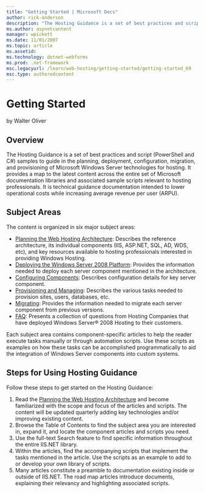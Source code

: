 ```yaml
---
title: "Getting Started | Microsoft Docs"
author: rick-anderson
description: "The Hosting Guidance is a set of best practices and script (PowerShell and C#) samples to guide in the planning, deployment, configuration, migration, and pr..."
ms.author: aspnetcontent
manager: wpickett
ms.date: 11/01/2007
ms.topic: article
ms.assetid: 
ms.technology: dotnet-webforms
ms.prod: .net-framework
msc.legacyurl: /learn/web-hosting/getting-started/getting-started_69
msc.type: authoredcontent
---
```

Getting Started
====================
by Walter Oliver

## Overview

The Hosting Guidance is a set of best practices and script (PowerShell and C#) samples to guide in the planning, deployment, configuration, migration, and provisioning of Microsoft Windows Server technologies for hosting. It provides a map to the latest content across the entire set of Microsoft documentation libraries and associated sample scripts relevant to hosting professionals. It is technical guidance documentation intended to lower operational costs while increasing average revenue per user (ARPU).

## Subject Areas

The content is organized in six major subject areas:

- [Planning the Web Hosting Architecture](../planning-the-web-hosting-architecture.md): Describes the reference architecture, its individual components (IIS, ASP.NET, SQL, AD, WDS, etc), and key resources available to hosting professionals interested in providing Windows Hosting.
- [Deploying the Windows Server 2008 Platform](../): Provides the information needed to deploy each server component mentioned in the architecture.
- [Configuring Components](../configuring-components.md): Describes configuration details for key server component.
- [Provisioning and Managing](../../manage/provisioning-and-managing-iis.md): Describes the various tasks needed to provision sites, users, databases, etc.
- [Migrating](../migrate-to-the-microsoft-web-platform.md): Provides the information needed to migrate each server component from previous versions.
- [FAQ](../frequently-asked-questions-faq.md): Presents a collection of questions from Hosting Companies that have deployed Windows Server® 2008 Hosting to their customers.

Each subject area contains component-specific articles to help the reader execute tasks manually or through automation scripts. Use these scripts as examples on how these tasks can be accomplished programmatically to aid the integration of Windows Server components into custom systems.

## Steps for Using Hosting Guidance

Follow these steps to get started on the Hosting Guidance:

1. Read the [Planning the Web Hosting Architecture](../planning-the-web-hosting-architecture.md) and become familiarized with the scope and focus of the articles and scripts. The content will be updated quarterly adding key technologies and/or improving existing content.
2. Browse the Table of Contents to find the subject area you are interested in, expand it, and locate the component articles and scripts you need.
3. Use the full-text Search feature to find specific information throughout the entire IIS.NET library.
4. Within the articles, find the accompanying scripts that implement the tasks mentioned in the article. Use the scripts as an example to add to or develop your own library of scripts.
5. Many articles constitute a preamble to documentation existing inside or outside of IIS.NET. The road map articles introduce documents, explaining their relevancy and highlighting associated scripts.